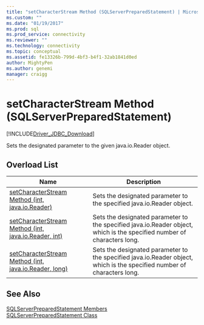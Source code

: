 ```yaml
---
title: "setCharacterStream Method (SQLServerPreparedStatement) | Microsoft Docs"
ms.custom: ""
ms.date: "01/19/2017"
ms.prod: sql
ms.prod_service: connectivity
ms.reviewer: ""
ms.technology: connectivity
ms.topic: conceptual
ms.assetid: fe13326b-799d-4bf3-b4f1-32ab1841d0ed
author: MightyPen
ms.author: genemi
manager: craigg
---
```

# setCharacterStream Method (SQLServerPreparedStatement)
[!INCLUDE[Driver_JDBC_Download](../../../includes/driver_jdbc_download.md)]

  Sets the designated parameter to the given java.io.Reader object.  
  
## Overload List  
  
|Name|Description|  
|----------|-----------------|  
|[setCharacterStream Method &#40;int, java.io.Reader&#41;](../../../connect/jdbc/reference/setcharacterstream-method-int-java-io-reader.md)|Sets the designated parameter to the specified java.io.Reader object.|  
|[setCharacterStream Method &#40;int, java.io.Reader, int&#41;](../../../connect/jdbc/reference/setcharacterstream-method-int-java-io-reader-int.md)|Sets the designated parameter to the specified java.io.Reader object, which is the specified number of characters long.|  
|[setCharacterStream Method &#40;int, java.io.Reader, long&#41;](../../../connect/jdbc/reference/setcharacterstream-method-int-java-io-reader-long.md)|Sets the designated parameter to the specified java.io.Reader object, which is the specified number of characters long.|  
  
## See Also  
 [SQLServerPreparedStatement Members](../../../connect/jdbc/reference/sqlserverpreparedstatement-members.md)   
 [SQLServerPreparedStatement Class](../../../connect/jdbc/reference/sqlserverpreparedstatement-class.md)  
  
  
